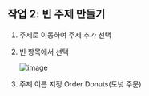 ## 작업 2: 빈 주제 만들기

1. 주제로 이동하여 주제 추가 선택

2. 빈 항목에서 선택

   ![image](https://github.com/user-attachments/assets/9d9dde90-eaa2-40b9-96ce-5f702724dc92)


3. 주제 이름 지정 Order Donuts(도넛 주문)


